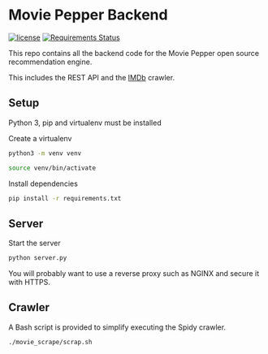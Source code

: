 # Movie Pepper Backend

[![license](https://img.shields.io/github/license/hugo19941994/movie-pepper-front.svg)](https://github.com/hugo19941994/ViajeFacil/blob/master/LICENSE)
[![Requirements Status](https://requires.io/github/hugo19941994/movie-pepper-back/requirements.svg?branch=master)](https://requires.io/github/hugo19941994/movie-pepper-back/requirements/?branch=master)

This repo contains all the backend code for the Movie Pepper open source recommendation engine.

This includes the REST API and the [IMDb](www.imdb.com) crawler.

## Setup

Python 3, pip and virtualenv must be installed

Create a virtualenv

```bash
python3 -m venv venv

source venv/bin/activate
```

Install dependencies

```bash
pip install -r requirements.txt
```

## Server

Start the server

```bash
python server.py
```

You will probably want to use a reverse proxy such as NGINX and secure it with HTTPS.

## Crawler

A Bash script is provided to simplify executing the Spidy crawler.

```bash
./movie_scrape/scrap.sh
```

